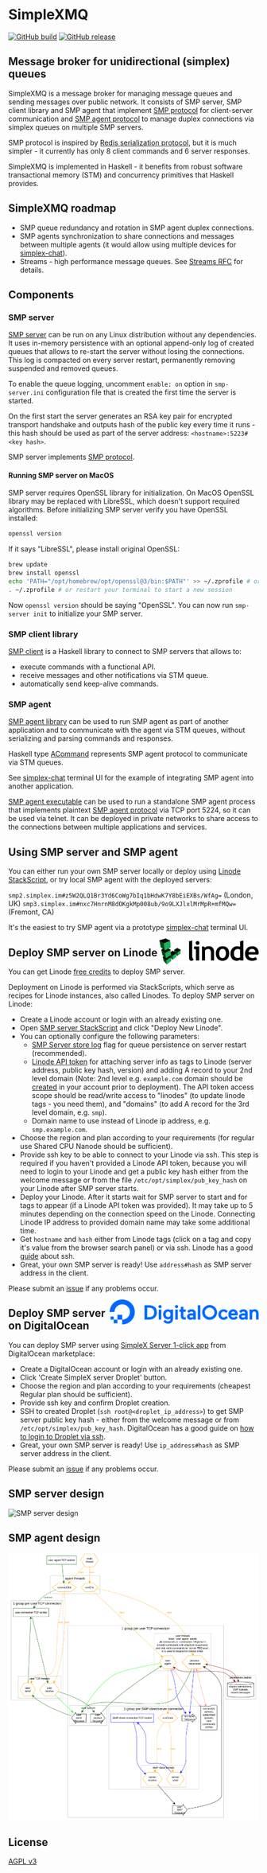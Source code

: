 # SimpleXMQ

[![GitHub build](https://github.com/simplex-chat/simplexmq/workflows/build/badge.svg)](https://github.com/simplex-chat/simplexmq/actions?query=workflow%3Abuild)
[![GitHub release](https://img.shields.io/github/v/release/simplex-chat/simplexmq)](https://github.com/simplex-chat/simplexmq/releases)

## Message broker for unidirectional (simplex) queues

SimpleXMQ is a message broker for managing message queues and sending messages over public network. It consists of SMP server, SMP client library and SMP agent that implement [SMP protocol](https://github.com/simplex-chat/simplexmq/blob/master/protocol/simplex-messaging.md) for client-server communication and [SMP agent protocol](https://github.com/simplex-chat/simplexmq/blob/master/protocol/agent-protocol.md) to manage duplex connections via simplex queues on multiple SMP servers.

SMP protocol is inspired by [Redis serialization protocol](https://redis.io/topics/protocol), but it is much simpler - it currently has only 8 client commands and 6 server responses.

SimpleXMQ is implemented in Haskell - it benefits from robust software transactional memory (STM) and concurrency primitives that Haskell provides.

## SimpleXMQ roadmap

- SMP queue redundancy and rotation in SMP agent duplex connections.
- SMP agents synchronization to share connections and messages between multiple agents (it would allow using multiple devices for [simplex-chat](https://github.com/simplex-chat/simplex-chat)).
- Streams - high performance message queues. See [Streams RFC](https://github.com/simplex-chat/simplexmq/blob/master/rfcs/2021-02-28-streams.md) for details.

## Components

### SMP server

[SMP server](https://github.com/simplex-chat/simplexmq/blob/master/apps/smp-server/Main.hs) can be run on any Linux distribution without any dependencies. It uses in-memory persistence with an optional append-only log of created queues that allows to re-start the server without losing the connections. This log is compacted on every server restart, permanently removing suspended and removed queues.

To enable the queue logging, uncomment `enable: on` option in `smp-server.ini` configuration file that is created the first time the server is started.

On the first start the server generates an RSA key pair for encrypted transport handshake and outputs hash of the public key every time it runs - this hash should be used as part of the server address: `<hostname>:5223#<key hash>`.

SMP server implements [SMP protocol](https://github.com/simplex-chat/simplexmq/blob/master/protocol/simplex-messaging.md).

#### Running SMP server on MacOS

SMP server requires OpenSSL library for initialization. On MacOS OpenSSL library may be replaced with LibreSSL, which doesn't support required algorithms. Before initializing SMP server verify you have OpenSSL installed:

```sh
openssl version
```

If it says "LibreSSL", please install original OpenSSL:

```sh
brew update
brew install openssl
echo 'PATH="/opt/homebrew/opt/openssl@3/bin:$PATH"' >> ~/.zprofile # or follow whatever brew suggests
. ~/.zprofile # or restart your terminal to start a new session
```

Now `openssl version` should be saying "OpenSSL". You can now run `smp-server init` to initialize your SMP server.

### SMP client library

[SMP client](https://github.com/simplex-chat/simplexmq/blob/master/src/Simplex/Messaging/Client.hs) is a Haskell library to connect to SMP servers that allows to:
- execute commands with a functional API.
- receive messages and other notifications via STM queue.
- automatically send keep-alive commands.

### SMP agent

[SMP agent library](https://github.com/simplex-chat/simplexmq/blob/master/src/Simplex/Messaging/Agent.hs) can be used to run SMP agent as part of another application and to communicate with the agent via STM queues, without serializing and parsing commands and responses.

Haskell type [ACommand](https://github.com/simplex-chat/simplexmq/blob/master/src/Simplex/Messaging/Agent/Protocol.hs) represents SMP agent protocol to communicate via STM queues.

See [simplex-chat](https://github.com/simplex-chat/simplex-chat) terminal UI for the example of integrating SMP agent into another application.

[SMP agent executable](https://github.com/simplex-chat/simplexmq/blob/master/apps/smp-agent/Main.hs) can be used to run a standalone SMP agent process that implements plaintext [SMP agent protocol](https://github.com/simplex-chat/simplexmq/blob/master/protocol/agent-protocol.md) via TCP port 5224, so it can be used via telnet. It can be deployed in private networks to share access to the connections between multiple applications and services.

## Using SMP server and SMP agent

You can either run your own SMP server locally or deploy using [Linode StackScript](#deploy-smp-server-on-linode), or try local SMP agent with the deployed servers:

`smp2.simplex.im#z5W2QLQ1Br3Yd6CoWg7bIq1bHdwK7Y8bEiEXBs/WfAg=` (London, UK)
`smp3.simplex.im#nxc7HnrnM8dOKgkMp008ub/9o9LXJlxlMrMpR+mfMQw=` (Fremont, CA)

It's the easiest to try SMP agent via a prototype [simplex-chat](https://github.com/simplex-chat/simplex-chat) terminal UI.

[<img alt="Linode" src="https://raw.githubusercontent.com/simplex-chat/simplexmq/master/img/linode.svg" align="right" width="200">](https://cloud.linode.com/stackscripts/748014)

## Deploy SMP server on Linode

You can get Linode [free credits](https://www.linode.com/lp/affiliate-referral/?irclickid=02-QkdTEpxyLW0W0EOSREQreUkB2DtzGE2lGTE0&irgwc=1&utm_source=impact) to deploy SMP server.

Deployment on Linode is performed via StackScripts, which serve as recipes for Linode instances, also called Linodes. To deploy SMP server on Linode:

- Create a Linode account or login with an already existing one.
- Open [SMP server StackScript](https://cloud.linode.com/stackscripts/748014) and click "Deploy New Linode".
- You can optionally configure the following parameters:
    - [SMP Server store log](#SMP-server) flag for queue persistence on server restart (recommended).
    - [Linode API token](https://www.linode.com/docs/guides/getting-started-with-the-linode-api#get-an-access-token) for attaching server info as tags to Linode (server address, public key hash, version) and adding A record to your 2nd level domain (Note: 2nd level e.g. `example.com` domain should be [created](https://cloud.linode.com/domains/create) in your account prior to deployment). The API token access scope should be read/write access to "linodes" (to update linode tags - you need them), and "domains" (to add A record for the 3rd level domain, e.g. `smp`).
    - Domain name to use instead of Linode ip address, e.g. `smp.example.com`.
- Choose the region and plan according to your requirements (for regular use Shared CPU Nanode should be sufficient).
- Provide ssh key to be able to connect to your Linode via ssh. This step is required if you haven't provided a Linode API token, because you will need to login to your Linode and get a public key hash either from the welcome message or from the file `/etc/opt/simplex/pub_key_hash` on your Linode after SMP server starts.
- Deploy your Linode. After it starts wait for SMP server to start and for tags to appear (if a Linode API token was provided). It may take up to 5 minutes depending on the connection speed on the Linode. Connecting Linode IP address to provided domain name may take some additional time.
- Get `hostname` and `hash` either from Linode tags (click on a tag and copy it's value from the browser search panel) or via ssh. Linode has a good [guide](https://www.linode.com/docs/guides/use-public-key-authentication-with-ssh/) about ssh.
- Great, your own SMP server is ready! Use `address#hash` as SMP server address in the client.

Please submit an [issue](https://github.com/simplex-chat/simplexmq/issues) if any problems occur.

[<img alt="DigitalOcean" src="https://raw.githubusercontent.com/simplex-chat/simplexmq/master/img/digitalocean.png" align="right" width="300">](https://marketplace.digitalocean.com/apps/simplex-server)

## Deploy SMP server on DigitalOcean

You can deploy SMP server using [SimpleX Server 1-click app](https://marketplace.digitalocean.com/apps/simplex-server) from DigitalOcean marketplace:

- Create a DigitalOcean account or login with an already existing one.
- Click 'Create SimpleX server Droplet' button.
- Choose the region and plan according to your requirements (cheapest Regular plan should be sufficient).
- Provide ssh key and confirm Droplet creation. 
- SSH to created Droplet (`ssh root@<droplet_ip_address>`) to get SMP server public key hash - either from the welcome message or from `/etc/opt/simplex/pub_key_hash`. DigitalOcean has a good guide on [how to login to Droplet via ssh](https://docs.digitalocean.com/products/droplets/how-to/connect-with-ssh/).
- Great, your own SMP server is ready! Use `ip_address#hash` as SMP server address in the client.

Please submit an [issue](https://github.com/simplex-chat/simplexmq/issues) if any problems occur.

## SMP server design

![SMP server design](https://raw.githubusercontent.com/simplex-chat/simplexmq/master/design/server.svg)

## SMP agent design

![SMP agent design](https://raw.githubusercontent.com/simplex-chat/simplexmq/master/design/agent2.svg)

## License

[AGPL v3](https://github.com/simplex-chat/simplexmq/blob/master/LICENSE)
